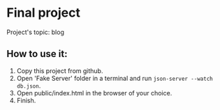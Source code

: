 # Final project
Project's topic: blog

## How to use it:
1. Copy this project from github.
2. Open 'Fake Server' folder in a terminal and run ```json-server --watch db.json```.
3. Open public/index.html in the browser of your choice.
4. Finish.
